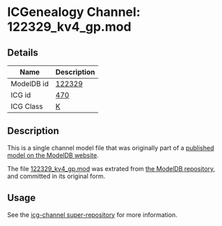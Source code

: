 # ICGenealogy Channel: 122329\_kv4\_gp.mod

## Details

Name | Description
---- | -----------
ModelDB id | [122329](http://senselab.med.yale.edu/ModelDB/ShowModel.cshtml?model=122329)
ICG id | [470](http://icg.neurotheory.ox.ac.uk/channels/1/470)
ICG Class | [K](http://icg.neurotheory.ox.ac.uk/channels/1)

## Description

This is a single channel model file that was originally part of a [published model on the ModelDB website](http://senselab.med.yale.edu/mModelDB/ShowModel.cshtml?model=122329).

The file [122329\_kv4\_gp.mod](122329_kv4_gp.mod) was extrated from [the ModelDB repository](http://senselab.med.yale.edu/ModelDB/ShowModel.cshtml?model=122329), and committed in its original form.

## Usage

See the [icg-channel super-repository](https://github.com/icgenealogy/icg-channels) for more information.